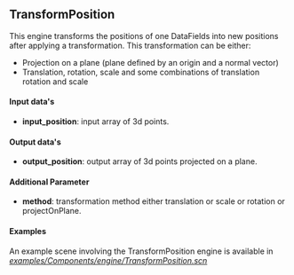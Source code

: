 TransformPosition
-----------------

This engine transforms the positions of one DataFields into new positions after applying a transformation. This transformation can be either:

-   Projection on a plane (plane defined by an origin and a normal vector)
-   Translation, rotation, scale and some combinations of translation rotation and scale

#### Input data's

-   **input\_position**: input array of 3d points.  

#### Output data's

-   **output\_position**: output array of 3d points projected on a plane.  

#### Additional Parameter

-   **method**: transformation method either translation or scale or rotation or projectOnPlane.

#### Examples

An example scene involving the TransformPosition engine is available in [*examples/Components/engine/TransformPosition.scn*](https://github.com/sofa-framework/sofa/blob/master/examples/Components/engine/TransformPosition.scn)
